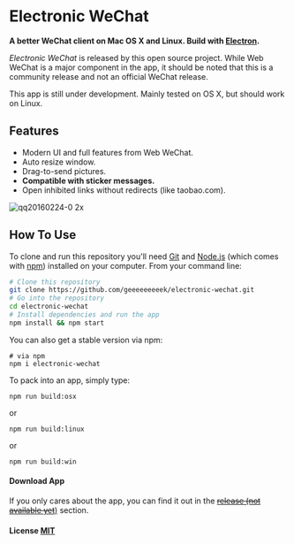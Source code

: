# Electronic WeChat

**A better WeChat client on Mac OS X and Linux. Build with [Electron](https://github.com/atom/electron).** 

*Electronic WeChat* is released by this open source project. While Web WeChat is a major component  in the app, it should be noted that this is a community release and not an official WeChat release.

This app is still under development. Mainly tested on OS X, but should work on Linux.

## Features

- Modern UI and full features from Web WeChat.
- Auto resize window.
- Drag-to-send pictures.
- **Compatible with sticker messages.**
- Open inhibited links without redirects (like taobao.com).

![qq20160224-0 2x](https://cloud.githubusercontent.com/assets/7262715/13275230/96b81776-daed-11e5-98ce-3ee3bd82082e.png)

## How To Use

To clone and run this repository you'll need [Git](https://git-scm.com) and [Node.js](https://nodejs.org/en/download/) (which comes with [npm](http://npmjs.com)) installed on your computer. From your command line:

``` bash
# Clone this repository
git clone https://github.com/geeeeeeeeek/electronic-wechat.git
# Go into the repository
cd electronic-wechat
# Install dependencies and run the app
npm install && npm start
```

You can also get a stable version via npm:

```shell
# via npm
npm i electronic-wechat
```

To pack into an app, simply type:

``` shell
npm run build:osx
```

or

``` shell
npm run build:linux
```

or

``` shell
npm run build:win
```

#### Download App

If you only cares about the app, you can find it out in the [~~release (not available yet~~)](https://github.com/geeeeeeeeek/wechat-electron/releases) section.

#### License [MIT](LICENSE.md)
